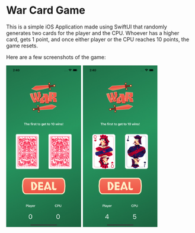 # War Card Game

This is a simple iOS Application made using SwiftUI that randomly generates two cards for the player and the CPU.
Whoever has a higher card, gets 1 point, and once either player or the CPU reaches 10 points, the game resets.

Here are a few screenshots of the game:

<div style="display:flex;">
  <img src="Screenshots/Screenshot1.png" alt="Screenshot 1" style="width:40%; margin-right:5px;">
  <img src="Screenshots/Screenshot2.png" alt="Screenshot 2" style="width:40%;">
</div>

